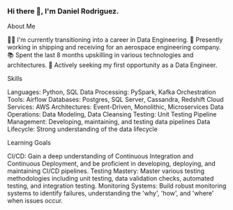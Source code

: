 ### Hi there 👋, I'm Daniel Rodriguez.


About Me

👨‍💻 I'm currently transitioning into a career in Data Engineering.
🚀 Presently working in shipping and receiving for an aerospace engineering company.
📚 Spent the last 8 months upskilling in various technologies and architectures.
🌱 Actively seeking my first opportunity as a Data Engineer.

Skills

Languages: Python, SQL
Data Processing: PySpark, Kafka
Orchestration Tools: Airflow
Databases: Postgres, SQL Server, Cassandra, Redshift
Cloud Services: AWS
Architectures: Event-Driven, Monolithic, Microservices
Data Operations: Data Modeling, Data Cleansing
Testing: Unit Testing
Pipeline Management: Developing, maintaining, and testing data pipelines
Data Lifecycle: Strong understanding of the data lifecycle 


Learning Goals

CI/CD: Gain a deep understanding of Continuous Integration and Continuous Deployment, and be proficient in developing, deploying, and maintaining CI/CD pipelines.
Testing Mastery: Master various testing methodologies including unit testing, data validation checks, automated testing, and integration testing.
Monitoring Systems: Build robust monitoring systems to identify failures, understanding the 'why', 'how', and 'where' when issues occur.
<!--
**danielde720/danielde720** is a ✨ _special_ ✨ repository because its `README.md` (this file) appears on your GitHub profile.

Here are some ideas to get you started:

- 🔭 I’m currently working on ...
- 🌱 I’m currently learning ...
- 👯 I’m looking to collaborate on ...
- 🤔 I’m looking for help with ...
- 💬 Ask me about ...
- 📫 How to reach me: ...
- 😄 Pronouns: ...
- ⚡ Fun fact: ...
-->
